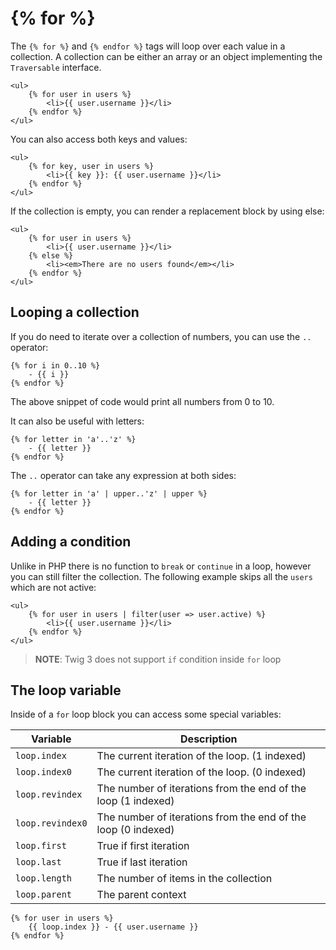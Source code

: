 # {% for %}

The `{% for %}` and `{% endfor %}` tags will loop over each value in a collection. A collection can be either an array or an object implementing the `Traversable` interface.

```twig
<ul>
    {% for user in users %}
        <li>{{ user.username }}</li>
    {% endfor %}
</ul>
```

You can also access both keys and values:

```twig
<ul>
    {% for key, user in users %}
        <li>{{ key }}: {{ user.username }}</li>
    {% endfor %}
</ul>
```

If the collection is empty, you can render a replacement block by using else:

```twig
<ul>
    {% for user in users %}
        <li>{{ user.username }}</li>
    {% else %}
        <li><em>There are no users found</em></li>
    {% endfor %}
</ul>
```

## Looping a collection

If you do need to iterate over a collection of numbers, you can use the `..` operator:

```twig
{% for i in 0..10 %}
    - {{ i }}
{% endfor %}
```

The above snippet of code would print all numbers from 0 to 10.

It can also be useful with letters:

```twig
{% for letter in 'a'..'z' %}
    - {{ letter }}
{% endfor %}
```

The `..` operator can take any expression at both sides:

```twig
{% for letter in 'a' | upper..'z' | upper %}
    - {{ letter }}
{% endfor %}
```

## Adding a condition

Unlike in PHP there is no function to `break` or `continue` in a loop, however you can still filter the collection. The following example skips all the `users` which are not active:

```twig
<ul>
    {% for user in users | filter(user => user.active) %}
        <li>{{ user.username }}</li>
    {% endfor %}
</ul>
```

> **NOTE**: Twig 3 does not support `if` condition inside `for` loop

## The loop variable

Inside of a `for` loop block you can access some special variables:

Variable | Description
------------- | -------------
`loop.index` | The current iteration of the loop. (1 indexed)
`loop.index0` | The current iteration of the loop. (0 indexed)
`loop.revindex` |  The number of iterations from the end of the loop (1 indexed)
`loop.revindex0` | The number of iterations from the end of the loop (0 indexed)
`loop.first` | True if first iteration
`loop.last` |  True if last iteration
`loop.length` | The number of items in the collection
`loop.parent` | The parent context

```twig
{% for user in users %}
    {{ loop.index }} - {{ user.username }}
{% endfor %}
```
